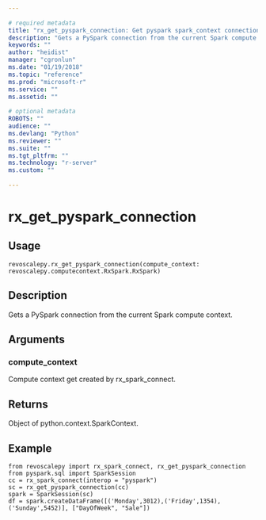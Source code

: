 ```yaml
--- 
 
# required metadata 
title: "rx_get_pyspark_connection: Get pyspark spark_context connection from Spark compute context" 
description: "Gets a PySpark connection from the current Spark compute context." 
keywords: "" 
author: "heidist" 
manager: "cgronlun" 
ms.date: "01/19/2018" 
ms.topic: "reference" 
ms.prod: "microsoft-r" 
ms.service: "" 
ms.assetid: "" 
 
# optional metadata 
ROBOTS: "" 
audience: "" 
ms.devlang: "Python" 
ms.reviewer: "" 
ms.suite: "" 
ms.tgt_pltfrm: "" 
ms.technology: "r-server" 
ms.custom: "" 
 
---
```


# rx_get_pyspark_connection


 


## Usage



```
revoscalepy.rx_get_pyspark_connection(compute_context: revoscalepy.computecontext.RxSpark.RxSpark)
```





## Description

Gets a PySpark connection from the current Spark compute context.


## Arguments


### compute_context

Compute context get created by rx_spark_connect.


## Returns

Object of python.context.SparkContext.


## Example



```
from revoscalepy import rx_spark_connect, rx_get_pyspark_connection
from pyspark.sql import SparkSession
cc = rx_spark_connect(interop = "pyspark")
sc = rx_get_pyspark_connection(cc)
spark = SparkSession(sc)
df = spark.createDataFrame([('Monday',3012),('Friday',1354),('Sunday',5452)], ["DayOfWeek", "Sale"])
```

